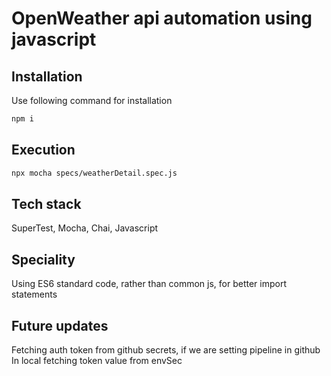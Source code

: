 # OpenWeather api automation using javascript

## Installation

Use following command for installation

```bash
npm i 
```

## Execution

```bash
npx mocha specs/weatherDetail.spec.js 
```


## Tech stack

SuperTest,
Mocha,
Chai,
Javascript

## Speciality

Using ES6 standard code, rather than common js, for better import statements

## Future updates

Fetching auth token from github secrets, if we are setting pipeline in github
In local fetching token value from envSec
